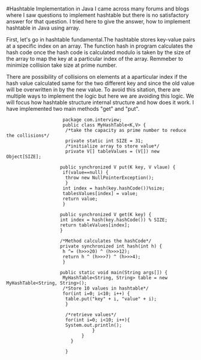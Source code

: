 #Hashtable Implementation in Java
I came across many forums and blogs where I saw questions to implement hashtable but there is no satisfactory answer
for that question. I tried here to give the answer, how to implement hashtable in Java using array.

First, let's go in hashtable fundamental.The hashtable stores key-value pairs at a specific index on an array. The function
hash in program calculates the hash code once the hash code is calculated modulo is taken by the size of the array to
map the key at a particular index of the array. Remmeber to minimize collision take size at prime number.

There are possibility of collisions on elements at a aparticular index if the hash value calculated same for the two different
key and since the old value will be overwritten in by the new value. To avoid this sitation, there are multiple ways to
implement the logic but here we are avoiding this logic. We will focus how hashtable structure internal structure and how
does it work. I have implemented two main methods "get" and "put". 

                         package com.interview;
                         public class MyHashTable<K,V> {
                          /*take the capacity as prime number to reduce the collisions*/
                          private static int SIZE = 31;
                          /*initialize array to store value*/
                          private V[] tableValues = (V[]) new Object[SIZE];
                          
                        public synchronized V put(K key, V vlaue) {
                         if(value==null) {
                          throw new NullPointerException();
                          }
                         int index = hash(key.hashCode())%size;
                         tablesValues[index] = value;
                         return value;
                         }
                         
                        public synchronized V get(K key) {
                        int index = hash(key.hashCode()) % SIZE;
                        return tableValues[index];
                        }
                        
                        /*Method calculates the hashCode*/
                        private synchronized int hash(int h) {
                         h ^= (h>>>20) ^ (h>>>12);
                         return h ^ (h>>>7) ^ (h>>>4);
                         }
                         
                        public static void main(String args[]) {
                         MyHashTable<String, String> table = new MyHashTable<String, String>();
                         /*Store 10 values in hashtable*/
                         for(int i=0; i<10; i++) {
                          table.put("key" + i, "value" + i);
                          }
                          
                          /*retrieve values*/
                          for(int i=0; i<10; i++){
                          System.out.println();
                                    }
                                }
                            }
                        
                          }
                      
